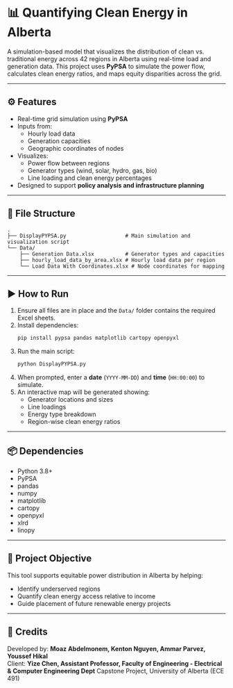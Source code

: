 
# 📊 Quantifying Clean Energy in Alberta

A simulation-based model that visualizes the distribution of clean vs. traditional energy across 42 regions in Alberta using real-time load and generation data. This project uses **PyPSA** to simulate the power flow, calculates clean energy ratios, and maps equity disparities across the grid.

---

## ⚙️ Features

- Real-time grid simulation using **PyPSA**
- Inputs from:
  - Hourly load data
  - Generation capacities
  - Geographic coordinates of nodes
- Visualizes:
  - Power flow between regions
  - Generator types (wind, solar, hydro, gas, bio)
  - Line loading and clean energy percentages
- Designed to support **policy analysis and infrastructure planning**

---

## 📁 File Structure

```
.
├── DisplayPYPSA.py                   # Main simulation and visualization script
└── Data/
    ├── Generation Data.xlsx          # Generator types and capacities
    ├── hourly_load_data_by_area.xlsx # Hourly load data per region
    └── Load Data With Coordinates.xlsx # Node coordinates for mapping
```

---

## ▶️ How to Run

1. Ensure all files are in place and the `Data/` folder contains the required Excel sheets.
2. Install dependencies:
   ```bash
   pip install pypsa pandas matplotlib cartopy openpyxl
   ```
3. Run the main script:
   ```bash
   python DisplayPYPSA.py
   ```
4. When prompted, enter a **date** (`YYYY-MM-DD`) and **time** (`HH:00:00`) to simulate.
5. An interactive map will be generated showing:
   - Generator locations and sizes
   - Line loadings
   - Energy type breakdown
   - Region-wise clean energy ratios

---

## 📦 Dependencies

- Python 3.8+
- PyPSA
- pandas
- numpy
- matplotlib
- cartopy
- openpyxl
- xlrd
- linopy

---

## 🧠 Project Objective

This tool supports equitable power distribution in Alberta by helping:
- Identify underserved regions
- Quantify clean energy access relative to income
- Guide placement of future renewable energy projects

---

## 📝 Credits

Developed by: **Moaz Abdelmonem, Kenton Nguyen, Ammar Parvez, Youssef Hikal**  
Client: **Yize Chen, Assistant Professor, Faculty of Engineering - Electrical & Computer Engineering Dept**
Capstone Project, University of Alberta (ECE 491)
